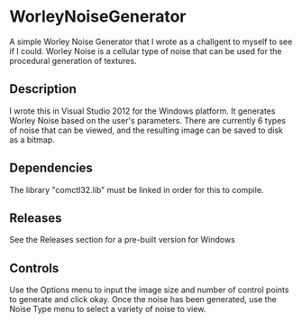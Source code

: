 # WorleyNoiseGenerator
A simple Worley Noise Generator that I wrote as a challgent to myself to see if I could. Worley Noise is a cellular type of noise that can be used for the procedural generation of textures.

## Description
I wrote this in Visual Studio 2012 for the Windows platform.
It generates Worley Noise based on the user's parameters. There are currently 6 types of noise that can be viewed, and the resulting image can be saved to disk as a bitmap.

## Dependencies
The library "comctl32.lib" must be linked in order for this to compile.

## Releases
See the Releases section for a pre-built version for Windows

## Controls
Use the Options menu to input the image size and number of control points to generate and click okay. Once the noise has been generated, use the Noise Type menu to select a variety of noise to view.
